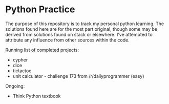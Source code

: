 Python Practice
==============

The purpose of this repository is to track my personal python learning. The solutions found here are for the most part original,
though some may be derived from solutions found on stack or elsewhere. I've attempted to attribute any influence from other
sources within the code.

Running list of completed projects:
* cypher
* dice
* tictactoe
* unit calculator - challenge 173 from /r/dailyprogrammer (easy)
 
Ongoing:
* Think Python textbook
